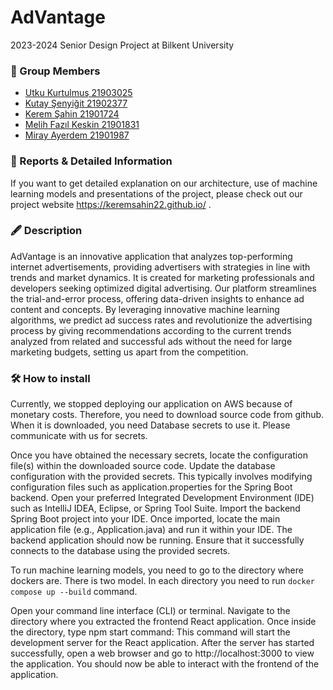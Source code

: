 # AdVantage 
2023-2024 Senior Design Project at Bilkent University

### 📃 Group Members
- [Utku Kurtulmuş 21903025](https://github.com/UK628)
- [Kutay Şenyiğit 21902377](https://github.com/trelans)
- [Kerem Şahin 21901724](https://github.com/KeremSahin22)
- [Melih Fazıl Keskin 21901831](https://github.com/MelihFazl)
- [Miray Ayerdem 21901987](https://github.com/mirayayerdem)

### 🔗 Reports & Detailed Information
If you want to get detailed explanation on our architecture, use of machine learning models and presentations of the project, please check out our project website https://keremsahin22.github.io/ . 

### 🖋️ Description
AdVantage is an innovative application that analyzes top-performing internet advertisements, providing advertisers with strategies in line with trends and market dynamics. It is created for marketing professionals and developers seeking optimized digital advertising. Our platform streamlines the trial-and-error process, offering data-driven insights to enhance ad content and concepts. By leveraging innovative machine learning algorithms, we predict ad success rates and revolutionize the advertising process by giving recommendations according to the current trends analyzed from related and successful ads without the need for large marketing budgets, setting us apart from the competition.  

### 🛠️ How to install
Currently, we stopped deploying our application on AWS because of monetary costs. Therefore, you need to download source code from github. When it is downloaded, you need Database secrets to use it. Please communicate with us for secrets.

Once you have obtained the necessary secrets, locate the configuration file(s) within the downloaded source code.
Update the database configuration with the provided secrets. This typically involves modifying configuration files such as application.properties for the Spring Boot backend.
Open your preferred Integrated Development Environment (IDE) such as IntelliJ IDEA, Eclipse, or Spring Tool Suite.
Import the backend Spring Boot project into your IDE.
Once imported, locate the main application file (e.g., Application.java) and run it within your IDE.
The backend application should now be running. Ensure that it successfully connects to the database using the provided secrets.

To run machine learning models, you need to go to the directory where dockers are. There is two model. In each directory you need to run `docker compose up --build` command.


Open your command line interface (CLI) or terminal.
Navigate to the directory where you extracted the frontend React application.
Once inside the directory, type npm start command:
This command will start the development server for the React application.
After the server has started successfully, open a web browser and go to http://localhost:3000 to view the application.
You should now be able to interact with the frontend of the application.


